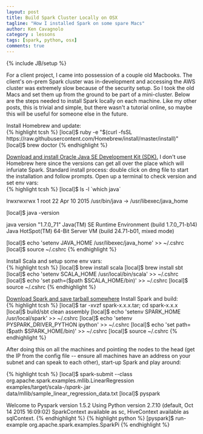 ```yaml
---
layout: post
title: Build Spark Cluster Locally on OSX
tagline: "How I installed Spark on some spare Macs"
author: Ken Cavagnolo
category : lessons
tags: [spark, python, osx]
comments: true
---
```


{% include JB/setup %}

<div class="blurb">

<p>For a client project, I came into possession of a couple old
Macbooks. The client's on-prem Spark cluster was in-development and
accessing the AWS cluster was extremely slow because of the security
setup. So I took the old Macs and set them up from the ground to be
part of a mini-cluster. Below are the steps needed to install Spark
locally on each machine. Like my other posts, this is trivial and
simple, but there wasn't a tutorial online, so maybe this will be
useful for someone else in the future.</p>

<p>Install Homebrew and update:
<br>
{% highlight tcsh %}
[local]$ ruby -e "$(curl -fsSL https://raw.githubusercontent.com/Homebrew/install/master/install)"
[local]$ brew doctor
{% endhighlight %}
</p>

<p><a
href="http://www.oracle.com/technetwork/java/javase/downloads/index.html"
target="_blank">Download and install Oracle Java SE Development Kit
(SDK).</a> I don't use Homebrew here since the versions can get all
over the place which will infuriate Spark. Standard install process:
double click on dmg file to start the installation and follow
prompts. Open up a terminal to check version and set env vars:
<br>
{% highlight tcsh %}
[local]$ ls -l `which java`

lrwxrwxrwx 1 root 22 Apr 10  2015 /usr/bin/java -> /usr/libexec/java_home

[local]$ java -version

java version "1.7.0_71"
Java(TM) SE Runtime Environment (build 1.7.0_71-b14)
Java HotSpot(TM) 64-Bit Server VM (build 24.71-b01, mixed mode)

[local]$ echo 'setenv JAVA_HOME /usr/libexec/java_home' >> ~/.cshrc
[local]$ source ~/.cshrc
{% endhighlight %}
</p>

<p>Install Scala and setup some env vars:
<br>
{% highlight tcsh %}
[local]$ brew install scala
[local]$ brew install sbt
[local]$ echo 'setenv SCALA_HOME /usr/local/bin/scala' >> ~/.cshrc
[local]$ echo 'set path=($path $SCALA_HOME/bin)' >> ~/.cshrc
[local]$ source ~/.cshrc
{% endhighlight %}
</p>

<p><a href="https://spark.apache.org/downloads.html"
target="_blank">Download Spark and save tarball somewhere</a> Install Spark and build:
<br>
{% highlight tcsh %}
[local]$ tar -xvzf spark-x.x.x.tar; cd spark-x.x.x
[local]$ build/sbt clean assembly
[local]$ echo 'setenv SPARK_HOME /usr/local/spark' >> ~/.cshrc
[local]$ echo 'setenv PYSPARK_DRIVER_PYTHON ipython' >> ~/.cshrc
[local]$ echo 'set path=($path $SPARK_HOME/bin)' >> ~/.cshrc
[local]$ source ~/.cshrc
{% endhighlight %}
</p>

<p>After doing this on all the machines and pointing the nodes to the
head (get the IP from the config file -- ensure all machines have an
address on your subnet and can speak to each other), start-up Spark
and play around: <br>

{% highlight tcsh %}
[local]$ spark-submit --class org.apache.spark.examples.mllib.LinearRegression examples/target/scala-*/spark-*.jar data/mllib/sample_linear_regression_data.txt
[local]$ pyspark

Welcome to Pyspark version 1.5.2
Using Python version 2.7.10 (default, Oct 14 2015 16:09:02)
SparkContext available as sc, HiveContext available as sqlContext.
{% endhighlight %}
{% highlight python %}
[pyspark]$ run-example org.apache.spark.examples.SparkPi
{% endhighlight %}
</p>
</div>
